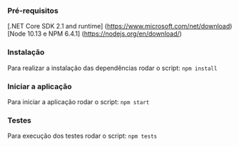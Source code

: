 ### Pré-requisitos
[.NET Core SDK 2.1 and runtime] (https://www.microsoft.com/net/download)
[Node 10.13 e NPM 6.4.1] (https://nodejs.org/en/download/)

### Instalação
Para realizar a instalação das dependências rodar o script:
`npm install`

### Iniciar a aplicação
Para iniciar a aplicação rodar o script:
`npm start`

### Testes
Para execução dos testes rodar o script:
`npm tests`